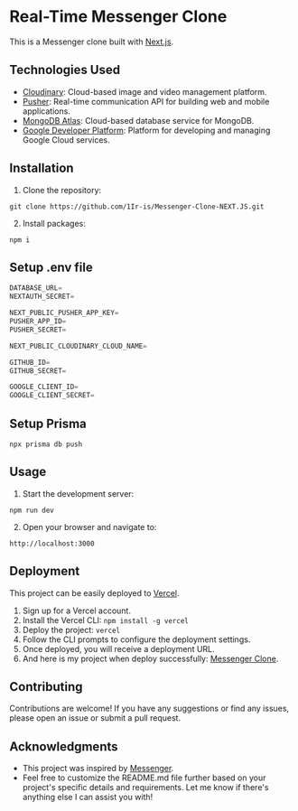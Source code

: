 # Real-Time Messenger Clone

This is a Messenger clone built with [Next.js](https://nextjs.org/).

## Technologies Used

- [Cloudinary](https://cloudinary.com/): Cloud-based image and video management platform.
- [Pusher](https://pusher.com/): Real-time communication API for building web and mobile applications.
- [MongoDB Atlas](https://mongodb.com/atlas/): Cloud-based database service for MongoDB.
- [Google Developer Platform](https://console.cloud.google.com/): Platform for developing and managing Google Cloud services.

## Installation

1. Clone the repository: 
```shell
git clone https://github.com/1Ir-is/Messenger-Clone-NEXT.JS.git
```
2. Install packages: 
```shell
npm i
```
## Setup .env file
```js
DATABASE_URL=
NEXTAUTH_SECRET=

NEXT_PUBLIC_PUSHER_APP_KEY=
PUSHER_APP_ID=
PUSHER_SECRET=

NEXT_PUBLIC_CLOUDINARY_CLOUD_NAME=

GITHUB_ID=
GITHUB_SECRET=

GOOGLE_CLIENT_ID=
GOOGLE_CLIENT_SECRET=
```
## Setup Prisma
```shell
npx prisma db push
```

## Usage

1. Start the development server:
```shell
npm run dev
```
2. Open your browser and navigate to: 
```shell
http://localhost:3000
```

## Deployment

This project can be easily deployed to [Vercel](https://vercel.com/).

1. Sign up for a Vercel account.
2. Install the Vercel CLI: `npm install -g vercel`
3. Deploy the project: `vercel`
4. Follow the CLI prompts to configure the deployment settings.
5. Once deployed, you will receive a deployment URL.
6. And here is my project when deploy successfully: [Messenger Clone](https://messenger-clone-next-ralhcxhds-1ir-is.vercel.app/).

## Contributing

Contributions are welcome! If you have any suggestions or find any issues, please open an issue or submit a pull request.

## Acknowledgments

- This project was inspired by [Messenger](https://www.messenger.com/).
- Feel free to customize the README.md file further based on your project's specific details and requirements. Let me know if there's anything else I can assist you with!

